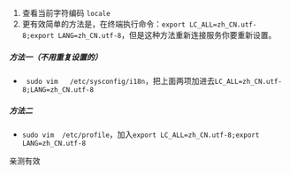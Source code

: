 1. 查看当前字符编码  `locale`
2. 更有效简单的方法是，在终端执行命令：`export LC_ALL=zh_CN.utf-8;export LANG=zh_CN.utf-8`，但是这种方法重新连接服务你要重新设置。

##### 方法一（不用重复设置的）

*   ` sudo vim   /etc/sysconfig/i18n`，把上面两项加进去`LC_ALL=zh_CN.utf-8;LANG=zh_CN.utf-8`
 

##### 方法二
*  `sudo vim  /etc/profile`，加入`export LC_ALL=zh_CN.utf-8;export LANG=zh_CN.utf-8`


亲测有效